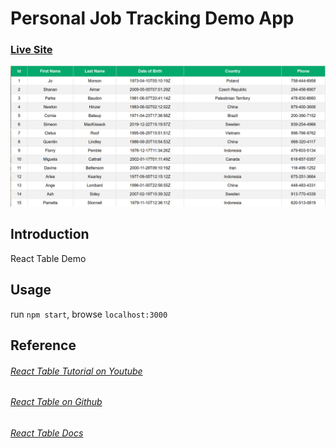 # Personal Job Tracking Demo App
### [Live Site](https://serdarsen-react-table-demo.netlify.app/)

![React Table Demo](./screenshot.png)

## Introduction
React Table Demo



## Usage
run `npm start`, browse `localhost:3000`

## Reference
###### [React Table Tutorial on Youtube](https://www.youtube.com/playlist?list=PLC3y8-rFHvwgWTSrDiwmUsl4ZvipOw9Cz)
###### [React Table on Github](https://github.com/tannerlinsley/react-table)
###### [React Table Docs](https://react-table.tanstack.com/docs/overview)